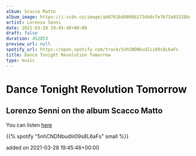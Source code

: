 ```yaml
---
album: Scacco Matto
album_image: https://i.scdn.co/image/ab67616d0000b273d4dcfe76f3a83328bcbc776d
artist: Lorenzo Senni
date: 2021-03-28 19:45:48+00:00
draft: false
duration: 452853
preview_url: null
spotify_url: https://open.spotify.com/track/5nhCNDNbudIii09s8L6aFs
title: Dance Tonight Revolution Tomorrow
type: music
---
```



# Dance Tonight Revolution Tomorrow

## Lorenzo Senni on the album Scacco Matto

You can listen [here](https://open.spotify.com/track/5nhCNDNbudIii09s8L6aFs)

{{% spotify "5nhCNDNbudIii09s8L6aFs" small %}}

added on 2021-03-28 19:45:48+00:00